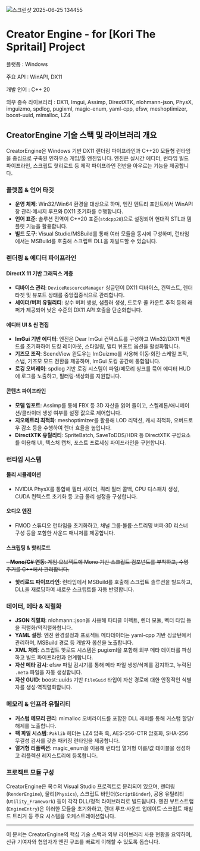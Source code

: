 ![스크린샷 2025-06-25 134455](https://github.com/user-attachments/assets/c1db44ad-d6b4-4733-b9cc-2d9e14a09823)

# Creator Engine - for [Kori The Spritail] Project

플랫폼 : Windows

주요 API : WinAPI, DX11

개발 언어 : C++ 20

외부 종속 라이브러리 : DX11, Imgui, Assimp, DirextXTK, nlohmann-json, PhysX, imguizmo, spdlog, pugixml, magic-enum, yaml-cpp, efsw, meshoptimizer, boost-uuid, mimalloc, LZ4

## CreatorEngine 기술 스택 및 라이브러리 개요

CreatorEngine은 Windows 기반 DX11 렌더링 파이프라인과 C++20 모듈형 런타임을 중심으로 구축된 인하우스 게임/툴 엔진입니다. 엔진은 실시간 에디터, 런타임 빌드 파이프라인, 스크립트 핫리로드 등 제작 파이프라인 전반을 아우르는 기능을 제공합니다.

### 플랫폼 & 언어 타깃
- **운영 체제**: Win32/Win64 환경을 대상으로 하며, 엔진 엔트리 포인트에서 WinAPI 창 관리·메시지 루프와 DX11 초기화를 수행합니다.
- **언어 표준**: 솔루션 전역이 C++20 표준(`stdcpp20`)으로 설정되어 현대적 STL과 템플릿 기능을 활용합니다.
- **빌드 도구**: Visual Studio/MSBuild를 통해 여러 모듈을 동시에 구성하며, 런타임에서는 MSBuild를 호출해 스크립트 DLL을 재빌드할 수 있습니다.

### 렌더링 & 에디터 파이프라인
#### DirectX 11 기반 그래픽스 계층
- **디바이스 관리**: `DeviceResourceManager` 싱글턴이 DX11 디바이스, 컨텍스트, 렌더타겟 및 뷰포트 상태를 중앙집중식으로 관리합니다.
- **셰이더/버퍼 유틸리티**: 상수 버퍼 생성, 샘플러 생성, 드로우 콜 카운트 추적 등의 래퍼가 제공되어 낮은 수준의 DX11 API 호출을 단순화합니다.

#### 에디터 UI & 씬 편집
- **ImGui 기반 에디터**: 엔진은 Dear ImGui 컨텍스트를 구성하고 Win32/DX11 백엔드를 초기화하여 도킹 레이아웃, 스타일링, 멀티 뷰포트 옵션을 활성화합니다.
- **기즈모 조작**: SceneView 윈도우는 ImGuizmo를 사용해 이동·회전·스케일 조작, 스냅, 기즈모 모드 전환을 제공하며, ImGui 도킹 공간에 통합됩니다.
- **로깅 오버레이**: spdlog 기반 로깅 시스템이 파일/메모리 싱크를 묶어 에디터 HUD에 로그를 노출하고, 필터링·색상화를 지원합니다.

#### 콘텐츠 파이프라인
- **모델 임포트**: Assimp를 통해 FBX 등 3D 자산을 읽어 들이고, 스켈레톤/애니메이션/콜라이더 생성 여부를 설정 값으로 제어합니다.
- **지오메트리 최적화**: meshoptimizer를 활용해 LOD 리덕션, 캐시 최적화, 오버드로우 감소 등을 수행하여 렌더 효율을 높입니다.
- **DirectXTK 유틸리티**: SpriteBatch, SaveToDDS/HDR 등 DirectXTK 구성요소를 이용해 UI, 텍스처 캡처, 포스트 프로세싱 파이프라인을 구현합니다.

### 런타임 시스템
#### 물리 시뮬레이션
- NVIDIA PhysX를 통합해 필터 셰이더, 쿼리 필터 콜백, CPU 디스패처 생성, CUDA 컨텍스트 초기화 등 고급 물리 설정을 구성합니다.

#### 오디오 엔진
- FMOD 스튜디오 런타임을 초기화하고, 채널 그룹·볼륨·스트리밍 버퍼·3D 리스너 구성 등을 포함한 사운드 매니저를 제공합니다.

#### 스크립팅 & 핫리로드
~~- **Mono/C# 연동**: 게임 오브젝트에 Mono 기반 스크립트 컴포넌트를 부착하고, 수명 주기를 C++에서 관리합니다.~~
- **핫리로드 파이프라인**: 런타임에서 MSBuild를 호출해 스크립트 솔루션을 빌드하고, DLL을 재로딩하여 새로운 스크립트를 자동 반영합니다.

### 데이터, 메타 & 직렬화
- **JSON 직렬화**: nlohmann::json을 사용해 파티클 이펙트, 렌더 모듈, 벡터 타입 등을 직렬화/역직렬화합니다.
- **YAML 설정**: 엔진 환경설정과 프로젝트 메타데이터는 yaml-cpp 기반 싱글턴에서 관리하며, MSBuild 경로 등 개발자 옵션을 노출합니다.
- **XML 처리**: 스크립트 핫로드 시스템은 pugixml을 포함해 외부 메타 데이터를 파싱하고 빌드 파이프라인과 연계합니다.
- **자산 메타 감시**: efsw 파일 감시기를 통해 메타 파일 생성/삭제를 감지하고, 누락된 `.meta` 파일을 자동 생성합니다.
- **자산 GUID**: boost::uuids 기반 `FileGuid` 타입이 자산 경로에 대한 안정적인 식별자를 생성·역직렬화합니다.

### 메모리 & 인프라 유틸리티
- **커스텀 메모리 관리**: mimalloc 오버라이드를 포함한 DLL 래퍼를 통해 커스텀 할당/해제를 노출합니다.
- **팩 파일 시스템**: `Paklib` 헤더는 LZ4 압축 훅, AES-256-CTR 암호화, SHA-256 무결성 검사를 갖춘 패키징 런타임을 제공합니다.
- **열거형 리플렉션**: magic_enum을 이용해 런타임 열거형 이름/값 테이블을 생성하고 리플렉션 레지스트리에 등록합니다.

### 프로젝트 모듈 구성
CreatorEngine은 복수의 Visual Studio 프로젝트로 분리되어 있으며, 렌더링(`RenderEngine`), 물리(`Physics`), 스크립트 바인더(`ScriptBinder`), 공용 유틸리티(`Utility_Framework`) 등이 각각 DLL/정적 라이브러리로 빌드됩니다. 엔진 부트스트랩(`EngineEntry`)은 이러한 모듈을 초기화하고, 렌더 루프·사운드 업데이트·스크립트 재빌드 트리거 등 주요 시스템을 오케스트레이션합니다.

---
이 문서는 CreatorEngine의 핵심 기술 스택과 외부 라이브러리 사용 현황을 요약하여, 신규 기여자와 협업자가 엔진 구조를 빠르게 이해할 수 있도록 돕습니다.
